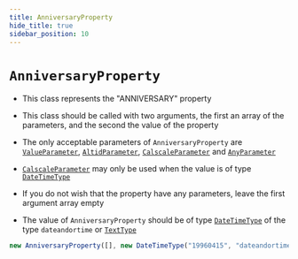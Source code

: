 ```yaml
---
title: AnniversaryProperty
hide_title: true
sidebar_position: 10
---
```


# `AnniversaryProperty`

- This class represents the "ANNIVERSARY" property

- This class should be called with two arguments, the first an array of the parameters, and the second the value of the property

- The only acceptable parameters of `AnniversaryProperty` are [`ValueParameter`](/documentation/parameters/valueparameter), [`AltidParameter`](/documentation/parameters/altidparameter), [`CalscaleParameter`](/documentation/parameters/calscaleparameter) and [`AnyParameter`](/documentation/parameters/anyparameter)

- [`CalscaleParameter`](/documentation/parameters/calscaleparameter) may only be used when the value is of type [`DateTimeType`](/documentation/values/datetimetype)

- If you do not wish that the property have any parameters, leave the first argument array empty

- The value of `AnniversaryProperty` should be of type [`DateTimeType`](/documentation/values/datetimetype) of the type `dateandortime` or [`TextType`](/documentation/values/texttype-and-textlisttype)

```js
new AnniversaryProperty([], new DateTimeType("19960415", "dateandortime"));
```
